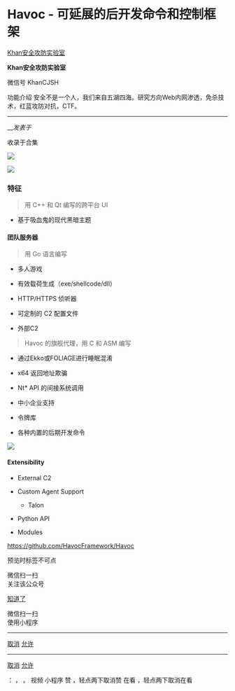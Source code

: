 #  Havoc - 可延展的后开发命令和控制框架

[ Khan安全攻防实验室 ](javascript:void\(0\);)

**Khan安全攻防实验室** ![]()

微信号 KhanCJSH

功能介绍 安全不是一个人，我们来自五湖四海。研究方向Web内网渗透，免杀技术，红蓝攻防对抗，CTF。

____

___发表于_

收录于合集

![](https://raw.githubusercontent.com/tuchuang9/tc1/refs/heads/main/public/20230109094956.png)

![](https://raw.githubusercontent.com/tuchuang9/tc1/refs/heads/main/public/20230109095001.png)

### 特征

> 用 C++ 和 Qt 编写的跨平台 UI

  * 基于吸血鬼的现代黑暗主题

#### 团队服务器

> 用 Go 语言编写

  * 多人游戏

  * 有效载荷生成（exe/shellcode/dll）

  * HTTP/HTTPS 侦听器

  * 可定制的 C2 配置文件

  * 外部C2

> Havoc 的旗舰代理，用 C 和 ASM 编写

  * 通过Ekko或FOLIAGE进行睡眠混淆

  * x64 返回地址欺骗

  * Nt* API 的间接系统调用

  * 中小企业支持

  * 令牌库

  * 各种内置的后期开发命令

![](https://raw.githubusercontent.com/tuchuang9/tc1/refs/heads/main/public/20230109095003.png)

#### Extensibility

  * External C2

  * Custom Agent Support

    * Talon

  * Python API

  * Modules

https://github.com/HavocFramework/Havoc

  

预览时标签不可点

微信扫一扫  
关注该公众号

[知道了](javascript:;)

微信扫一扫  
使用小程序

****

[取消](javascript:void\(0\);) [允许](javascript:void\(0\);)

****

[取消](javascript:void\(0\);) [允许](javascript:void\(0\);)

： ， 。   视频 小程序 赞 ，轻点两下取消赞 在看 ，轻点两下取消在看

